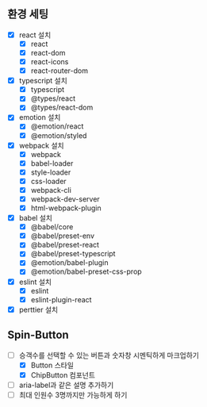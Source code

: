 ## 환경 세팅

- [x] react 설치
  - [x] react
  - [x] react-dom
  - [x] react-icons
  - [x] react-router-dom
- [x] typescript 설치
  - [x] typescript
  - [x] @types/react
  - [x] @types/react-dom
- [x] emotion 설치
  - [x] @emotion/react
  - [x] @emotion/styled
- [x] webpack 설치
  - [x] webpack
  - [x] babel-loader
  - [x] style-loader
  - [x] css-loader
  - [x] webpack-cli
  - [x] webpack-dev-server
  - [x] html-webpack-plugin
- [x] babel 설치
  - [x] @babel/core
  - [x] @babel/preset-env
  - [x] @babel/preset-react
  - [x] @babel/preset-typescript
  - [x] @emotion/babel-plugin
  - [x] @emotion/babel-preset-css-prop
- [x] eslint 설치
  - [x] eslint
  - [x] eslint-plugin-react
- [x] perttier 설치

## Spin-Button

- [ ] 승객수를 선택할 수 있는 버튼과 숫자창 시멘틱하게 마크업하기
  - [x] Button 스타일
  - [x] ChipButton 컴포넌트
- [ ] aria-label과 같은 설명 추가하기
- [ ] 최대 인원수 3명까지만 가능하게 하기
